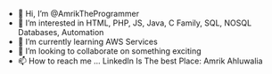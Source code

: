 - 👋 Hi, I’m @AmrikTheProgrammer
- 👀 I’m interested in HTML, PHP, JS, Java, C Family, SQL, NOSQL Databases, Automation
- 🌱 I’m currently learning AWS Services
- 💞️ I’m looking to collaborate on something exciting
- 📫 How to reach me ... LinkedIn Is The best Place: Amrik Ahluwalia

<!---
AmrikTheProgrammer/AmrikTheProgrammer is a ✨ special ✨ repository because its `README.md` (this file) appears on your GitHub profile.
You can click the Preview link to take a look at your changes.
--->
